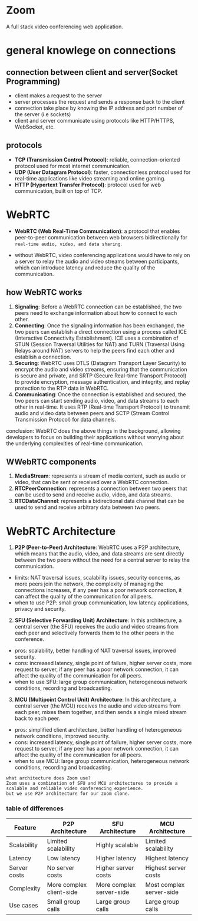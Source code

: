 # Zoom
A full stack video conferencing web application.

# general knowlege on connections
## connection between client and server(Socket Programming)
- client makes a request to the server
- server processes the request and sends a response back to the client
- connection take place by knowing the IP address and port number of the server (i.e sockets)
- client and server communicate using protocols like HTTP/HTTPS, WebSocket, etc.

## protocols
- **TCP (Transmission Control Protocol)**: reliable, connection-oriented protocol used for most internet communication.
- **UDP (User Datagram Protocol)**: faster, connectionless protocol used for real-time applications like video streaming and online gaming.
- **HTTP (Hypertext Transfer Protocol)**: protocol used for web communication, built on top of TCP.

# WebRTC
- **WebRTC (Web Real-Time Communication)**: a protocol that enables peer-to-peer communication between web browsers bidirectionally for `real-time audio, video, and data sharing`.

- without WebRTC, video conferencing applications would have to rely on a server to relay the audio and video streams between participants, which can introduce latency and reduce the quality of the communication.

## how WebRTC works
1. **Signaling**: Before a WebRTC connection can be established, the two peers need to exchange information about how to connect to each other.
2. **Connecting**: Once the signaling information has been exchanged, the two peers can establish a direct connection using a process called ICE (Interactive Connectivity Establishment). ICE uses a combination of STUN (Session Traversal Utilities for NAT) and TURN (Traversal Using Relays around NAT) servers to help the peers find each other and establish a connection.
3. **Securing**: WebRTC uses DTLS (Datagram Transport Layer Security) to encrypt the audio and video streams, ensuring that the communication is secure and private, and SRTP (Secure Real-time Transport Protocol) to provide encryption, message authentication, and integrity, and replay protection to the RTP data in WebRTC.
4. **Communicating**: Once the connection is established and secured, the two peers can start sending audio, video, and data streams to each other in real-time. It uses RTP (Real-time Transport Protocol) to transmit audio and video data between peers and SCTP (Stream Control Transmission Protocol) for data channels.

conclusion: WebRTC does the above things in the background, allowing developers to focus on building their applications without worrying about the underlying complexities of real-time communication.

## WWebRTC components
1. **MediaStream**: represents a stream of media content, such as audio or video, that can be sent or received over a WebRTC connection.
2. **RTCPeerConnection**: represents a connection between two peers that can be used to send and receive audio, video, and data streams.
3. **RTCDataChannel**: represents a bidirectional data channel that can be used to send and receive arbitrary data between two peers.

# WebRTC Architecture
1. **P2P (Peer-to-Peer) Architecture**: WebRTC uses a P2P architecture, which means that the audio, video, and data streams are sent directly between the two peers without the need for a central server to relay the communication.
- limits: NAT traversal issues, scalability issues, security concerns, as more peers join the network, the complexity of managing the connections increases,
 if any peer has a poor network connection, it can affect the quality of the communication for all peers.
- when to use P2P: small group communication, low latency applications, privacy and security.

2. **SFU (Selective Forwarding Unit) Architecture**: In this architecture, a central server (the SFU) receives the audio and video streams from each peer and selectively forwards them to the other peers in the conference.
- pros: scalability, better handling of NAT traversal issues, improved security.
- cons: increased latency, single point of failure, higher server costs, more request to server, if any peer has a poor network connection, it can affect the quality of the communication for all peers.
- when to use SFU: large group communication, heterogeneous network conditions, recording and broadcasting.

3. **MCU (Multipoint Control Unit) Architecture**: In this architecture, a central server (the MCU) receives the audio and video streams from each peer, mixes them together, and then sends a single mixed stream back to each peer.
- pros: simplified client architecture, better handling of heterogeneous network conditions, improved security.
- cons: increased latency, single point of failure, higher server costs, more request to server, if any peer has a poor network connection, it can affect the quality of the communication for all peers.
- when to use MCU: large group communication, heterogeneous network conditions, recording and broadcasting.

```
what architecture does Zoom use?
Zoom uses a combination of SFU and MCU architectures to provide a scalable and reliable video conferencing experience.
but we use P2P architecture for our zoom clone.
```

### table of differences
| Feature               | P2P Architecture                     | SFU Architecture                     | MCU Architecture                     |
|-----------------------|-------------------------------------|-------------------------------------|-------------------------------------|
| Scalability           | Limited scalability                 | Highly scalable                     | Limited scalability                 |
| Latency               | Low latency                         | Higher latency                      | Highest latency                     |
| Server costs          | No server costs                     | Higher server costs                 | Highest server costs                |
| Complexity            | More complex client-side            | More complex server-side            | Most complex server-side            |
| Use cases             | Small group calls                   | Large group calls                   | Large group calls                   |
